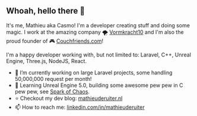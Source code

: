 ## Whoah, hello there 👋
It's me, Mathieu aka Casmo! I'm a developer creating stuff and doing some magic. I work at the amazing company 🌪️ [Vormkracht10](https://vormkracht10.nl) and I'm also the proud founder of 🎮 [Couchfriends.com](https://couchfriends.com)!

I'm a happy developer working with, but not limited to: Laravel, C++, Unreal Engine, Three.js, NodeJS, React.

- 🔭 I’m currently working on large Laravel projects, some handling 50,000,000 request per month!
- 🌱 Learning Unreal Engine 5.0, building some awesome pew pew in C pew pew, see [Spark of Chaos](https://sparkofchaos.com).
- ⭐ Checkout my dev blog: [mathieuderuiter.nl](https://mathieuderuiter.nl)
- 📫 How to reach me: [linkedin.com/in/mathieuderuiter](https://www.linkedin.com/in/mathieuderuiter/)
